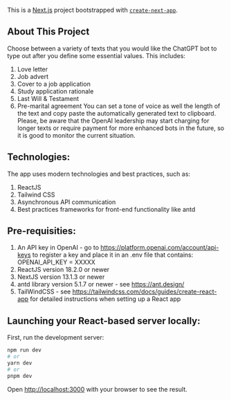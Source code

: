 This is a [Next.js](https://nextjs.org/) project bootstrapped with [`create-next-app`](https://github.com/vercel/next.js/tree/canary/packages/create-next-app).

## About This Project

Choose between a variety of texts that you would like the ChatGPT bot to type out after you define some essential values. This includes:
1. Love letter
2. Job advert
3. Cover to a job application
4. Study application rationale
5. Last Will & Testament
6. Pre-marital agreement
You can set a tone of voice as well the length of the text and copy paste the automatically generated text to clipboard.
Please, be aware that the OpenAI leadership may start charging for longer texts or require payment for more enhanced bots in the future, so it is good to monitor the current situation.

## Technologies:

The app uses modern technologies and best practices, such as:
1. ReactJS
2. Tailwind CSS
3. Asynchronous API communication
4. Best practices frameworks for front-end functionality like antd

## Pre-requisities:

1. An API key in OpenAI - go to https://platform.openai.com/account/api-keys to register a key and place it in an .env file that contains: OPENAI_API_KEY = XXXXX
2. ReactJS version 18.2.0 or newer
3. NextJS version 13.1.3 or newer
4. antd library version 5.1.7 or newer - see https://ant.design/
5. TailWindCSS - see https://tailwindcss.com/docs/guides/create-react-app for detailed instructions when setting up a React app

## Launching your React-based server locally:

First, run the development server:

```bash
npm run dev
# or
yarn dev
# or
pnpm dev
```

Open [http://localhost:3000](http://localhost:3000) with your browser to see the result.
